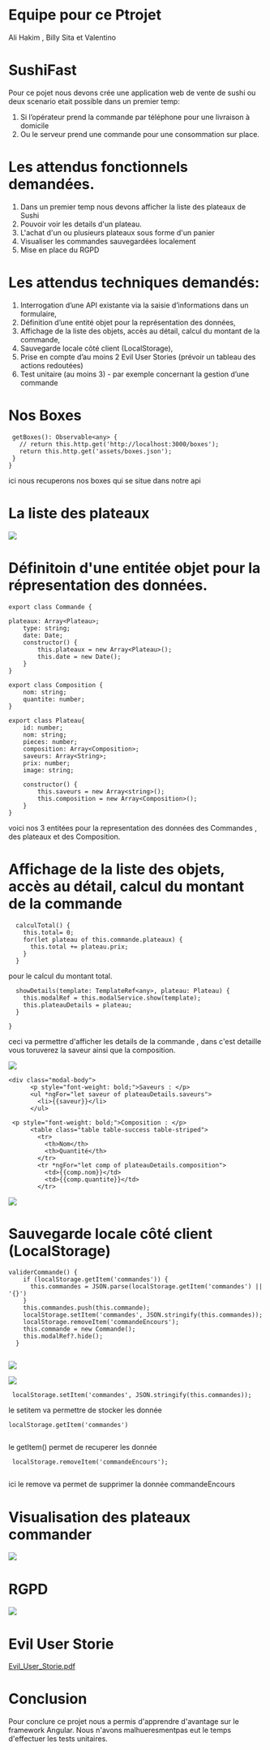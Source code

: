 # Equipe pour ce Ptrojet 
Ali Hakim ,
Billy Sita et
Valentino
# SushiFast
Pour ce pojet nous devons crée une application web de vente de sushi ou deux scenario etait possible dans un premier temp: <br>
1. Si l’opérateur prend la commande par téléphone pour une livraison à domicile <br>
2. Ou le serveur prend une commande pour une consommation sur place.

# Les attendus fonctionnels demandées.
1. Dans un premier temp nous devons afficher la liste des plateaux de Sushi <br>
2. Pouvoir voir les details d'un plateau. <br>
3. L'achat d'un ou plusieurs plateaux sous forme d'un panier <br>
4. Visualiser les commandes sauvegardées localement <br>
5. Mise en place du RGPD <br> 

# Les attendus  techniques demandés: <br>
1. Interrogation d’une API existante via la saisie d’informations dans un formulaire, <br>
2. Définition d’une entité objet pour la représentation des données, <br>
3. Affichage de la liste des objets, accès au détail, calcul du montant de la commande, <br>
4. Sauvegarde locale côté client (LocalStorage), <br>
5. Prise en compte d’au moins 2 Evil User Stories (prévoir un tableau des actions redoutées) <br>
6. Test unitaire (au moins 3) - par exemple concernant la gestion d’une commande <br>

# Nos Boxes 
 ```
  getBoxes(): Observable<any> {
    // return this.http.get('http://localhost:3000/boxes');
    return this.http.get('assets/boxes.json');
  }
}
 ```
 ici nous recuperons nos boxes qui se situe dans notre api 

# La liste des plateaux

![](images/Plateaux1.png)

# Définitoin d'une entitée objet pour la répresentation des données.
```
export class Commande {

plateaux: Array<Plateau>;
    type: string;
    date: Date;
    constructor() {
        this.plateaux = new Array<Plateau>();
        this.date = new Date();
    }
}

```
```
export class Composition {
    nom: string;
    quantite: number;
}

```
```
export class Plateau{
    id: number;
    nom: string;
    pieces: number;
    composition: Array<Composition>;
    saveurs: Array<String>;
    prix: number;
    image: string;
    
    constructor() {
        this.saveurs = new Array<string>();
        this.composition = new Array<Composition>();
    }
}
```

voici nos 3 entitées pour la representation des données des Commandes , des plateaux et des Composition.

# Affichage de la liste des objets, accès au détail, calcul du montant de la commande

```
  calculTotal() {
    this.total= 0;
    for(let plateau of this.commande.plateaux) {
      this.total += plateau.prix;
    }
  }
```
 pour le calcul du montant total.
 
```
  showDetails(template: TemplateRef<any>, plateau: Plateau) {
    this.modalRef = this.modalService.show(template);
    this.plateauDetails = plateau;
  }

}
```
ceci va permettre d'afficher les details de la commande , dans c'est detaille vous toruverez la saveur ainsi que la composition. <br>

![](images/detail.png)

```
<div class="modal-body">
      <p style="font-weight: bold;">Saveurs : </p>
      <ul *ngFor="let saveur of plateauDetails.saveurs">
        <li>{{saveur}}</li>
      </ul>
```

```
 <p style="font-weight: bold;">Composition : </p>
      <table class="table table-success table-striped">
        <tr>
          <th>Nom</th>
          <th>Quantité</th>
        </tr>
        <tr *ngFor="let comp of plateauDetails.composition">
          <td>{{comp.nom}}</td>
          <td>{{comp.quantite}}</td>
        </tr>
```
![](images/total.png)

# Sauvegarde locale côté client (LocalStorage)
```
validerCommande() {
    if (localStorage.getItem('commandes')) {
      this.commandes = JSON.parse(localStorage.getItem('commandes') || '{}')
    }
    this.commandes.push(this.commande);
    localStorage.setItem('commandes', JSON.stringify(this.commandes));
    localStorage.removeItem('commandeEncours');
    this.commande = new Commande();
    this.modalRef?.hide();
  }
  
```
![](images/valide.png)

![](images/valide1.png)

```
 localStorage.setItem('commandes', JSON.stringify(this.commandes));
```
le setitem va permettre de stocker les donnée 
```
localStorage.getItem('commandes')
 
```
le  getItem() permet de recuperer les donnée 

```
 localStorage.removeItem('commandeEncours');
 
```
ici le remove va permet de supprimer la donnée commandeEncours


# Visualisation des plateaux commander

![](images/commandefull.png)

# RGPD

![](images/rgpd.png)

# Evil User Storie 

[Evil_User_Storie.pdf](https://github.com/hakim9100/Sushi-Main/files/8100712/Evil_User_Storie.pdf)

# Conclusion 

Pour conclure ce projet nous a permis d'apprendre d'avantage sur le framework Angular. Nous n'avons malhueresmentpas eut le temps d'effectuer les tests unitaires.
